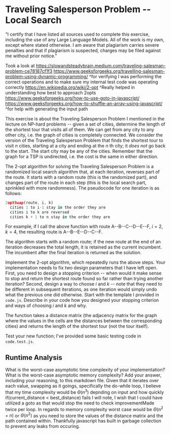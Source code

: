 # Traveling Salesperson Problem -- Local Search

"I certify that I have listed all sources used to complete this exercise, including the use of any Large Language Models. All of the work is my own, except where stated otherwise. I am aware that plagiarism carries severe penalties and that if plagiarism is suspected, charges may be filed against me without prior notice." 

Took a look at https://slowandsteadybrain.medium.com/traveling-salesman-problem-ce78187cf1f3
https://www.geeksforgeeks.org/travelling-salesman-problem-using-dynamic-programming/
^for verifying I was performing the correct operations and to make sure my internal test code was operating correctly
https://en.wikipedia.org/wiki/2-opt
^Really helped in understanding how best to approach 2opts
https://www.geeksforgeeks.org/how-to-use-goto-in-javascript/
https://www.geeksforgeeks.org/how-to-shuffle-an-array-using-javascript/
^for help with generating the input path

This exercise is about the Traveling Salesperson Problem I mentioned in the
lecture on NP-hard problems -- given a set of cities, determine the length of
the shortest tour that visits all of them. We can get from any city to any other
city, i.e. the graph of cities is completely connected. We consider the version
of the Traveling Salesperson Problem that finds the shortest tour to visit $n$
cities, starting at a city and ending at the $n$ th city; it *does not* go
back to the start. The start city may be any of the cities. Remember that the
graph for a TSP is undirected, i.e. the cost is the same in either direction.

The 2-opt algorithm for solving the Traveling Salesperson Problem is a
randomized local search algorithm that, at each iteration, reverses part of the
route. It starts with a random route (this is the randomized part), and changes
part of the route in each step (this is the local search part, sprinkled with
more randomness). The pseudocode for one iteration is as follows:

```javascript
2optSwap(route, i, k)
  cities 1 to i-1 stay in the order they are
  cities i to k are reversed
  cities k + 1 to n stay in the order they are
```

For example, if I call the above function with route A--B--C--D--E--F, $i=2$,
$k=4$, the resulting route is A--B--E--D--C--F.

The algorithm starts with a random route; if the new route at the end of an
iteration decreases the total length, it is retained as the current incumbent.
The incumbent after the final iteration is returned as the solution.

Implement the 2-opt algorithm, which repeatedly runs the above steps. Your
implementation needs to fix two design parameters that I have left open. First,
you need to design a stopping criterion -- when would it make sense to stop and
return the shortest route found so far rather than trying another iteration?
Second, design a way to choose $i$ and $k$ -- note that they need to be
different in subsequent iterations, as one iteration would simply undo what
the previous one did otherwise. Start with the template I provided in `code.js`.
Describe in your code how you designed your stopping criterion and ways of
choosing $i$ and $k$ and why.

The function takes a distance matrix (the adjacency matrix for the graph where
the values in the cells are the distances between the corresponding cities) and
returns the length of the shortest tour (not the tour itself).

Test your new function; I've provided some basic testing code in `code.test.js`.

## Runtime Analysis

What is the worst-case asymptotic time complexity of your implementation? What
is the worst-case asymptotic memory complexity? Add your answer, including your
reasoning, to this markdown file.
Given that it iterates over each value, swapping as it goings, specifically the do-while loop, I believe that my time complexity would be $\Theta(n^3)$ depnding on input and how quickly if(current_distance < best_distance) fails
I will note, I wish that I could have utilized a goto as that would stop the need to check improvementMade twice per loop. In regards to memory complexity worst case would be $\Theta(n^2 + n)$ or $\Theta(n^2)$ as you need to store the values of the distance matrix and the path contained within. Thankfully javascript has built in garbage collection to prevent any leaks from occuring.


